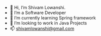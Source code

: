 - 👋 Hi, I’m Shivam Lowanshi.
- 👀 I’m a Software Developer
- 🌱 I’m currently learning Spring framework
- 💞️ I’m looking to work in Java Projects
- 📫 shivamlowanshi@gmail.com
